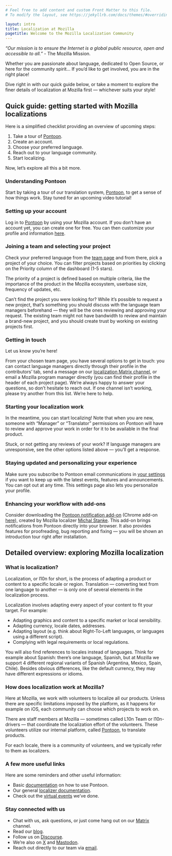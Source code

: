```yaml
---
# Feel free to add content and custom Front Matter to this file.
# To modify the layout, see https://jekyllrb.com/docs/themes/#overriding-theme-defaults

layout: intro
title: Localization at Mozilla
pagetitle: Welcome to the Mozilla Localization Community
---
```


*“Our mission is to ensure the Internet is a global public resource, open and accessible to all.”* - The Mozilla Mission.

Whether you are passionate about language, dedicated to Open Source, or here for the community spirit… If you’d like to get involved, you are in the right place!

Dive right in with our quick guide below, or take a moment to explore the finer details of localization at Mozilla first — whichever suits your style!

## Quick guide: getting started with Mozilla localizations

Here is a simplified checklist providing an overview of upcoming steps:
1. Take a tour of [Pontoon](https://pontoon.mozilla.org/).
2. Create an account.
3. Choose your preferred language.
4. Reach out to your language community.
5. Start localizing.

Now, let’s explore all this a bit more.

### Understanding Pontoon

Start by taking a tour of our translation system, [Pontoon](https://pontoon.mozilla.org/), to get a sense of how things work.
Stay tuned for an upcoming video tutorial!

### Setting up your account

Log in to [Pontoon](https://pontoon.mozilla.org/) by using your Mozilla account. If you don’t have an account yet, you can create one for free. You can then customize your profile and information [here](https://accounts.firefox.com/).

### Joining a team and selecting your project

Check your preferred language from the [team page](https://pontoon.mozilla.org/teams/) and from there, pick a project of your choice. You can filter projects based on priorities by clicking on the Priority column of the dashboard (1-5 stars).

The priority of a project is defined based on multiple criteria, like the importance of the product in the Mozilla ecosystem, userbase size, frequency of updates, etc.

Can’t find the project you were looking for? While it’s possible to request a new project, that’s something you should discuss with the language team managers beforehand — they will be the ones reviewing and approving your request. The existing team might not have bandwidth to review and maintain a brand-new project, and you should create trust by working on existing projects first.

### Getting in touch

Let us know you’re here!

From your chosen team page, you have several options to get in touch: you can contact language managers directly through their profile in the contributors’ tab, send a message on our [localization Matrix channel](https://matrix.to/#/#l10n:mozilla.org), or email a Mozilla program manager directly (you can find their profile in the header of each project page). We’re always happy to answer your questions, so don’t hesitate to reach out. If one channel isn’t working, please try another from this list. We’re here to help.

### Starting your localization work

In the meantime, you can start localizing! Note that when you are new, someone with “Manager” or “Translator” permissions on Pontoon will have to review and approve your work in order for it to be available in the final product.

Stuck, or not getting any reviews of your work? If language managers are unresponsive, see the other options listed above — you’ll get a response.

### Staying updated and personalizing your experience

Make sure you subscribe to Pontoon email communications in [your settings](https://pontoon.mozilla.org/settings/) if you want to keep up with the latest events, features and announcements. You can opt out at any time. This settings page also lets you personalize your profile.

### Enhancing your workflow with add-ons

Consider downloading the [Pontoon notification add-on](https://chrome.google.com/webstore/detail/pontoon-notifications/milkpfjbhplgejjfhdeffjjcogdfbbgf) (Chrome add-on [here](https://chromewebstore.google.com/detail/pontoon-add-on/gnbfbnpjncpghhjmmhklfhcglbopagbb?hl=tr&utm_source=chrome-ntp-launcher&pli=1)), created by Mozilla localizer [Michal Stanke](https://pontoon.mozilla.org/contributors/mstanke/). This add-on brings notifications from Pontoon directly into your browser. It also provides features for proofreading, bug reporting and fixing — you will be shown an introduction tour right after installation.

## Detailed overview: exploring Mozilla localization

### What is localization?

Localization, or l10n for short, is the process of adapting a product or content to a specific locale or region. Translation — converting text from one language to another — is only one of several elements in the localization process.

Localization involves adapting every aspect of your content to fit your target. For example:
- Adapting graphics and content to a specific market or local sensibility.
- Adapting currency, locale dates, addresses.
- Adapting layout (e.g. think about Right-To-Left languages, or languages using a different script).
- Complying with legal requirements or local regulations.

You will also find references to locales instead of languages. Think for example about Spanish: there’s one language, Spanish, but at Mozilla we support 4 different regional variants of Spanish (Argentina, Mexico, Spain, Chile). Besides obvious differences, like the default currency, they may have different expressions or idioms.

### How does localization work at Mozilla?

Here at Mozilla, we work with volunteers to localize all our products. Unless there are specific limitations imposed by the platform, as it happens for example on iOS, each community can choose which projects to work on.

There are staff members at Mozilla — sometimes called L10n Team or l10n-drivers — that coordinate the localization effort of the volunteers. These volunteers utilize our internal platform, called [Pontoon](https://pontoon.mozilla.org/), to translate products.

For each locale, there is a community of volunteers, and we typically refer to them as localizers.

### A few more useful links

Here are some reminders and other useful information:
- Basic [documentation](https://mozilla-l10n.github.io/localizer-documentation/tools/pontoon/) on how to use Pontoon.
- Our general [localizer documentation](https://mozilla-l10n.github.io/localizer-documentation/).
- Check out the [virtual events](https://mozilla.github.io/l10n-docs/events/virtual/) we’ve done.

### Stay connected with us

- Chat with us, ask questions, or just come hang out on our [Matrix](https://matrix.to/#/#l10n:mozilla.org) channel.
- Read our [blog](https://blog.mozilla.org/l10n/).
- Follow us on [Discourse](https://discourse.mozilla.org/c/l10n/).
- We’re also on [X](https://twitter.com/mozillal10n) and [Mastodon](https://mastodon.mozilla.org/@l10n).
- Reach out directly to our team via [email](mailto:l10n@mozilla.com).